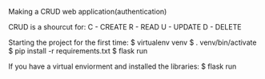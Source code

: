 Making a CRUD web application(authentication)

CRUD is a shourcut for:
C - CREATE
R - READ
U - UPDATE
D - DELETE

Starting the project for the first time:
$ virtualenv venv
$ . venv/bin/activate
$ pip install -r requirements.txt
$ flask run

If you have a virtual enviorment and installed the libraries:
$ flask run